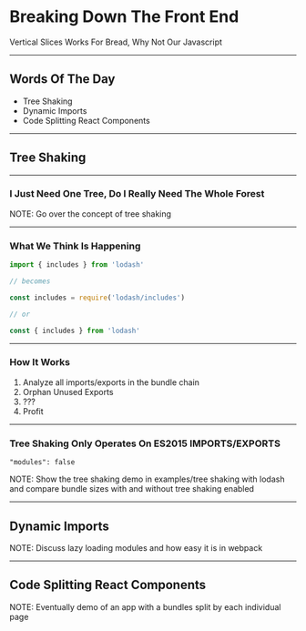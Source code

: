 # Breaking Down The Front End
Vertical Slices Works For Bread, Why Not Our Javascript

---

## Words Of The Day
* Tree Shaking
* Dynamic Imports
* Code Splitting React Components

---

## Tree Shaking 

----

### I Just Need One Tree, Do I Really Need The Whole Forest

NOTE: Go over the concept of tree shaking

----

### What We Think Is Happening

```js
import { includes } from 'lodash'

// becomes

const includes = require('lodash/includes')

// or

const { includes } from 'lodash'
```

----

### How It Works

1. Analyze all imports/exports in the bundle chain
2. Orphan Unused Exports
3. ???
4. Profit

----

### Tree Shaking Only Operates On ES2015 IMPORTS/EXPORTS

```
"modules": false
```

NOTE: Show the tree shaking demo in examples/tree shaking with
lodash and compare bundle sizes with and without tree shaking
enabled

---

## Dynamic Imports

NOTE: Discuss lazy loading modules and how easy it is in webpack

---

## Code Splitting React Components

NOTE: Eventually demo of an app with a bundles split
by each individual page
